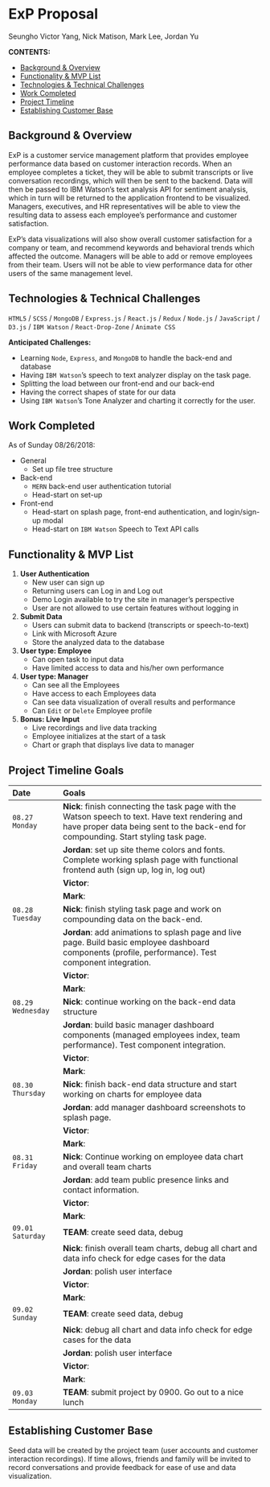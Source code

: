 # ExP Proposal 

Seungho Victor Yang, Nick Matison, Mark Lee, Jordan Yu

__CONTENTS:__ 
- [Background & Overview](https://github.com/yang968/ExP#background-&-overview) 
- [Functionality & MVP List](https://github.com/yang968/ExP#functionality-&-MVP-list) 
- [Technologies & Technical Challenges](https://github.com/yang968/ExP#technologies-&-technical-challenges) 
- [Work Completed](https://github.com/yang968/ExP#work-completed)
- [Project Timeline](https://github.com/yang968/ExP#project-timeline) 
- [Establishing Customer Base](https://github.com/yang968/ExP#establishing-customer-base) 


## Background & Overview

ExP is a customer service management platform that provides employee performance data based on customer interaction records. When an employee completes a ticket, they will be able to submit transcripts or live conversation recordings, which will then be sent to the backend. Data will then be passed to IBM Watson’s text analysis API for sentiment analysis, which in turn will be returned to the application frontend to be visualized. Managers, executives, and HR representatives will be able to view the resulting data to assess each employee’s performance and customer satisfaction. 

ExP’s data visualizations will also show overall customer satisfaction for a company or team, and recommend keywords and behavioral trends which affected the outcome. Managers will be able to add or remove employees from their team. Users will not be able to view performance data for other users of the same management level. 

## Technologies & Technical Challenges

`HTML5` / `SCSS` / `MongoDB` / `Express.js` / `React.js` / `Redux` / `Node.js` / `JavaScript` / `D3.js` / 
`IBM Watson` / `React-Drop-Zone` / `Animate CSS`

__Anticipated Challenges:__

- Learning `Node`, `Express`, and `MongoDB` to handle the back-end and database
- Having `IBM Watson`’s speech to text analyzer display on the task page.
- Splitting the load between our front-end and our back-end
- Having the correct shapes of state for our data
- Using `IBM Watson`’s Tone Analyzer and charting it correctly for the user.

## Work Completed

As of Sunday 08/26/2018: 
- General 
  - Set up file tree structure 
- Back-end 
  - `MERN` back-end user authentication tutorial 
  - Head-start on set-up  
- Front-end
  - Head-start on splash page, front-end authentication, and login/sign-up modal 
  - Head-start on `IBM Watson` Speech to Text API calls

## Functionality & MVP List

1. __User Authentication__
    - New user can sign up
    - Returning users can Log in and Log out
    - Demo Login available to try the site in manager’s perspective
    - User are not allowed to use certain features without logging in
2. __Submit Data__
    - Users can submit data to backend (transcripts or speech-to-text)
    - Link with Microsoft Azure
    - Store the analyzed data to the database
3. __User type: Employee__
    - Can open task to input data
    - Have limited access to data and his/her own performance
4. __User type: Manager__
    - Can see all the Employees
    - Have access to each Employees data
    - Can see data visualization of overall results and performance
    - Can `Edit` or `Delete` Employee profile
5. __Bonus: Live Input__
    - Live recordings and live data tracking
    - Employee initializes at the start of a task
    - Chart or graph that displays live data to manager

## Project Timeline Goals

| Date              | Goals                                
| :-----------      | :---------------------------------------     
| `08.27 Monday`    | __Nick__: finish connecting the task page with the Watson speech to text. Have text rendering and have proper data being sent to the back-end for compounding. Start styling task page.
|                   | __Jordan__: set up site theme colors and fonts. Complete working splash page with functional frontend auth (sign up, log in, log out)
|                   | __Victor__: 
|                   | __Mark__:   
| `08.28 Tuesday`   | __Nick__: finish styling task page and work on compounding data on the back-end.
|                   | __Jordan__: add animations to splash page and live page. Build basic employee dashboard components (profile, performance). Test component integration. 
|                   | __Victor__: 
|                   | __Mark__:   
| `08.29 Wednesday` | __Nick__: continue working on the back-end data structure
|                   | __Jordan__: build basic manager dashboard components (managed employees index, team performance). Test component integration. 
|                   | __Victor__: 
|                   | __Mark__:   
| `08.30 Thursday`  | __Nick__: finish back-end data structure and start working on charts for employee data
|                   | __Jordan__: add manager dashboard screenshots to splash page.
|                   | __Victor__: 
|                   | __Mark__:   
| `08.31 Friday`    | __Nick__: Continue working on employee data chart and overall team charts
|                   | __Jordan__: add team public presence links and contact information. 
|                   | __Victor__: 
|                   | __Mark__:   
| `09.01 Saturday`  | __TEAM__: create seed data, debug 
|                   | __Nick__: finish overall team charts, debug all chart and data info check for edge cases for the data
|                   | __Jordan__: polish user interface 
|                   | __Victor__: 
|                   | __Mark__:   
| `09.02 Sunday`    | __TEAM__: create seed data, debug 
|                   | __Nick__: debug all chart and data info check for edge cases for the data
|                   | __Jordan__: polish user interface 
|                   | __Victor__: 
|                   | __Mark__:   
| `09.03 Monday`    | __TEAM__: submit project by 0900. Go out to a nice lunch 


## Establishing Customer Base
Seed data will be created by the project team (user accounts and customer interaction recordings). If time allows, friends and family will be invited to record conversations and provide feedback for ease of use and data visualization. 
